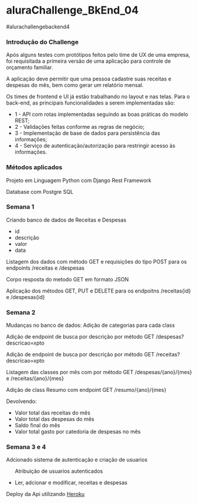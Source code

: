 # aluraChallenge_BkEnd_04
#alurachallengebackend4

<h3>Introdução do Challenge</h3>
<p>Após alguns testes com protótipos feitos pelo time de UX de uma empresa, foi requisitada a primeira versão de uma aplicação para controle de orçamento familiar.</p>
<p>A aplicação deve permitir que uma pessoa cadastre suas receitas e despesas do mês, bem como gerar um relatório mensal.</p>
<p>Os times de frontend e UI já estão trabalhando no layout e nas telas. Para o back-end, as principais funcionalidades a serem implementadas são:</p>
<ul>
<li>1 - API com rotas implementadas seguindo as boas práticas do modelo REST;</li>
<li>2 - Validações feitas conforme as regras de negócio;</li>
<li>3 - Implementação de base de dados para persistência das informações;</li>
<li>4 - Serviço de autenticação/autorização para restringir acesso às informações.</li>
</ul>  
<h3>Métodos aplicados</h3>
<p>Projeto em Linguagem Python com Django Rest Framework</p>
<p>Database com Postgre SQL</p>

<h3><strong>Semana 1</strong></h3>
<p>Criando banco de dados de Receitas e Despesas</p>
<ul>
    <li>id</li>
    <li>descrição</li>
    <li>valor</li>
    <li>data</li>
</ul>
<p>Listagem dos dados com método GET e requisições do tipo POST para os endpoints /receitas e /despesas</p>
<p>Corpo resposta do metodo GET em formato JSON</p>
<p>Aplicação dos métodos GET, PUT e DELETE para os endpoitns /receitas{id} e /despesas{id} </p>

<h3><strong>Semana 2</strong></h3>
<p>Mudanças no banco de dados: Adição de categorias para cada class</p>
<p>Adição de endpoint de busca por descrição por método GET /despesas?descricao=xpto </p>
<p>Adição de endpoint de busca por descrição por método GET /receitas?descricao=xpto </p>
<p>Listagem das classes por mês com por método GET /despesas/{ano}/{mes} e /receitas/{ano}/{mes}</p>
<p>Adição de class Resumo com endpoint GET /resumo/{ano}/{mes}</p>
<p>Devolvendo:</p>
<ul>
    <li>Valor total das receitas do mês</li>
    <li>Valor total das despesas do mês</li>
    <li>Saldo final do mês</li>
    <li>Valor total gasto por catedoria de despesas no mês</li>
</ul>
<h3><strong>Semana 3 e 4</strong></h3>
<p>Adcionado sistema de autenticação e criação de usuarios</p>
<ul>
<p>Atribuição de usuarios autenticados</p>
    <li>Ler, adcionar e modificar, receitas e despesas</li>
</ul>
<p>Deploy da Api utilizando <a href="https://financeiro-challenge.herokuapp.com/">Heroku</a></p>
